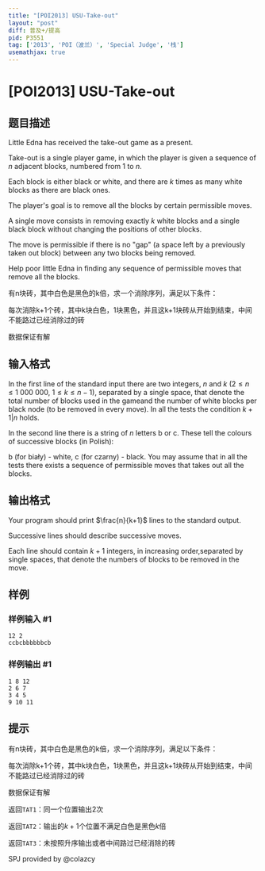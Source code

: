 ```yaml
---
title: "[POI2013] USU-Take-out"
layout: "post"
diff: 普及+/提高
pid: P3551
tag: ['2013', 'POI（波兰）', 'Special Judge', '栈']
usemathjax: true
---
```


# [POI2013] USU-Take-out
## 题目描述

Little Edna has received the take-out game as a present.

Take-out is a single player game, in which the player is given a sequence of $n$ adjacent blocks, numbered from $1$ to $n$.

Each block is either black or white, and there are $k$ times as many white    blocks as there are black ones.

The player's goal is to remove all the blocks by certain permissible moves.

A single move consists in removing exactly $k$ white blocks and a single    black block without changing the positions of other blocks.

The move is permissible if there is no "gap" (a space left by    a previously taken out block) between any two blocks being removed.

Help poor little Edna in finding any sequence of permissible moves that    remove all the blocks.

有n块砖，其中白色是黑色的k倍，求一个消除序列，满足以下条件：

每次消除k+1个砖，其中k块白色，1块黑色，并且这k+1块砖从开始到结束，中间不能路过已经消除过的砖

数据保证有解

## 输入格式

In the first line of the standard input there are two integers, $n$ and $k$ ($2\le n\le 1\ 000\ 000$, $1\le k\le n-1$), separated by a single space, that denote the total number of blocks used in the gameand the number of white blocks per black node (to be removed in every move).  In all the tests the condition $k+1|n$ holds.

In the second line there is a string of $n$ letters b      or c.  These tell the colours of successive blocks (in Polish):

b (for biały) - white, c (for czarny)      - black.  You may assume that in all the tests there exists a sequence      of permissible moves that takes out all the blocks.

## 输出格式

Your program should print $\frac{n}{k+1}$ lines to the standard output.

Successive lines should describe successive moves.

Each line should contain $k+1$ integers, in increasing order,separated by single spaces, that denote the numbers of blocks to be removed in the move.

## 样例

### 样例输入 #1
```
12 2
ccbcbbbbbbcb

```
### 样例输出 #1
```
1 8 12
2 6 7
3 4 5
9 10 11

```
## 提示

有n块砖，其中白色是黑色的k倍，求一个消除序列，满足以下条件：

每次消除k+1个砖，其中k块白色，1块黑色，并且这k+1块砖从开始到结束，中间不能路过已经消除过的砖

数据保证有解


返回`TAT1`：同一个位置输出$2$次

返回`TAT2`：输出的$k+1$个位置不满足白色是黑色$k$倍

返回`TAT3`：未按照升序输出或者中间路过已经消除的砖

SPJ provided by @colazcy
